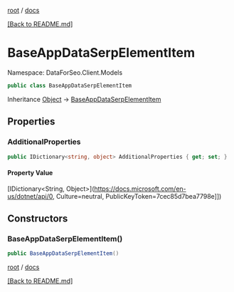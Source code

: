 [root](./../ "root") / [docs](./ "docs")

[[Back to README.md]](./../README.md "[Back to README.md]")

# BaseAppDataSerpElementItem

Namespace: DataForSeo.Client.Models

```csharp
public class BaseAppDataSerpElementItem
```

Inheritance [Object](https://docs.microsoft.com/en-us/dotnet/api/Object) → [BaseAppDataSerpElementItem](./BaseAppDataSerpElementItem.md)

## Properties

### **AdditionalProperties**

```csharp
public IDictionary<string, object> AdditionalProperties { get; set; }
```

#### Property Value

[IDictionary&lt;String, Object&gt;](https://docs.microsoft.com/en-us/dotnet/api/0, Culture=neutral, PublicKeyToken=7cec85d7bea7798e]])<br>

## Constructors

### **BaseAppDataSerpElementItem()**

```csharp
public BaseAppDataSerpElementItem()
```

[root](./../ "root") / [docs](./ "docs")

[[Back to README.md]](./../README.md "[Back to README.md]")